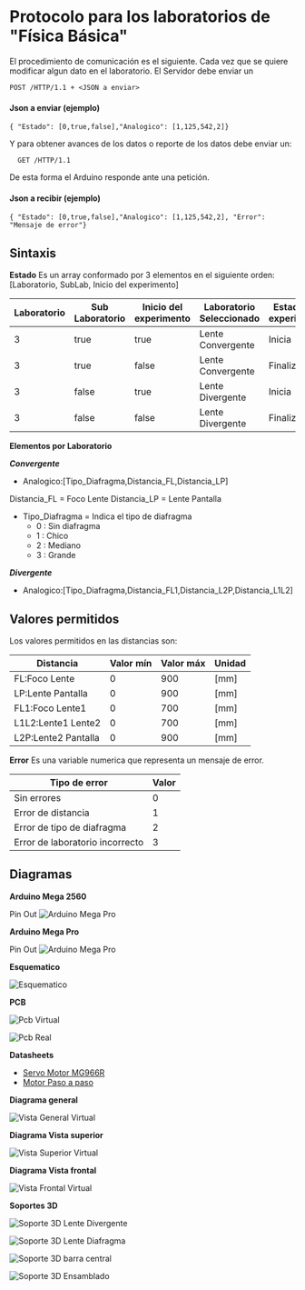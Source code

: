 # Protocolo para los laboratorios de "Física Básica"
El procedimiento de comunicación es el siguiente.
Cada vez que se quiere modificar algun dato en el laboratorio. El Servidor debe enviar un

    POST /HTTP/1.1 + <JSON a enviar>

#### Json a enviar (ejemplo)
 
    { "Estado": [0,true,false],"Analogico": [1,125,542,2]}

Y para obtener avances de los datos o reporte de los datos debe enviar un:

      GET /HTTP/1.1

De esta forma el Arduino responde ante una petición.

#### Json a recibir (ejemplo)
 
    { "Estado": [0,true,false],"Analogico": [1,125,542,2], "Error": "Mensaje de error"}

## Sintaxis

**Estado**
Es un array conformado por 3 elementos en el siguiente orden: [Laboratorio, SubLab, Inicio del experimento]

|Laboratorio  | Sub Laboratorio  | Inicio del experimento | Laboratorio Seleccionado | Estado del experimento|
|-|-----|-----|-----------------|--------|
|3|true |true |Lente Convergente|Inicia  |
|3|true |false|Lente Convergente|Finaliza|
|3|false|true |Lente Divergente |Inicia  |
|3|false|false|Lente Divergente |Finaliza|

**Elementos por Laboratorio**

***Convergente***

- Analogico:[Tipo_Diafragma,Distancia_FL,Distancia_LP]

Distancia_FL = Foco Lente 
Distancia_LP = Lente Pantalla
- Tipo_Diafragma = Indica el tipo de diafragma
  - 0 : Sin diafragma
  - 1 : Chico
  - 2 : Mediano
  - 3 : Grande

***Divergente***

- Analogico:[Tipo_Diafragma,Distancia_FL1,Distancia_L2P,Distancia_L1L2]

## Valores permitidos

Los valores permitidos en las distancias son:

| Distancia         |Valor mín|Valor máx| Unidad |
| ----------------- |---------|---------|--------|
|FL:Foco Lente      |    0    |   900   |  [mm]  |
|LP:Lente Pantalla  |    0    |   900   |  [mm]  |
|FL1:Foco Lente1    |    0    |   700   |  [mm]  |
|L1L2:Lente1 Lente2 |    0    |   700   |  [mm]  |
|L2P:Lente2 Pantalla|    0    |   900   |  [mm]  |


**Error**
Es una variable numerica que representa un mensaje de error. 

| Tipo de error                     |  Valor  |
|-----------------------------------|---------|
| Sin errores                       |    0    |
| Error de distancia                |    1    |
| Error de tipo de diafragma        |    2    |
| Error de laboratorio incorrecto   |    3    |

## Diagramas

**Arduino Mega 2560**

Pin Out
<img alt = "Arduino Mega Pro" src="https://raw.githubusercontent.com/RenzoVigiani/LabRem-SistemasDig/main/Imagenes/Arduino-Mega-Pinout.png">


**Arduino Mega Pro**

Pin Out
<img alt = "Arduino Mega Pro" src="https://raw.githubusercontent.com/RenzoVigiani/LabRem-SistemasDig/main/Imagenes/Arduino-Mega-Pro.png">

**Esquematico**

![Esquematico](https://raw.githubusercontent.com/RenzoVigiani/LabRem-Fisica/main/Imagenes/Esquematico.png)

**PCB**

![Pcb Virtual](https://raw.githubusercontent.com/RenzoVigiani/LabRem-Fisica/main/Imagenes/Pcb_virtual.png)

![Pcb Real](https://raw.githubusercontent.com/RenzoVigiani/LabRem-Fisica/main/Imagenes/Pcb_real.png)

**Datasheets**
- [Servo Motor MG966R](https://github.com/RenzoVigiani/LabRem-Fisica/blob/main/datasheets/MG996R-Datasheet.pdf)
- [Motor Paso a paso](https://github.com/RenzoVigiani/LabRem-Fisica/blob/main/datasheets/MG996R-Datasheet.pdf)

**Diagrama general**

![Vista General Virtual](https://raw.githubusercontent.com/RenzoVigiani/LabRem-Fisica/main/Imagenes/diagrama_virtual_general.png)

**Diagrama Vista superior**

![Vista Superior Virtual](https://raw.githubusercontent.com/RenzoVigiani/LabRem-Fisica/main/Imagenes/diagrama_virtual_superior.png)

**Diagrama Vista frontal**

![Vista Frontal Virtual](https://raw.githubusercontent.com/RenzoVigiani/LabRem-Fisica/main/Imagenes/diagrama_virtual_frontal.png)

**Soportes 3D**

![Soporte 3D Lente Divergente](https://raw.githubusercontent.com/RenzoVigiani/LabRem-Fisica/main/Imagenes/Soporte_3D_Lente_Div.png)

![Soporte 3D Lente Diafragma](https://raw.githubusercontent.com/RenzoVigiani/LabRem-Fisica/main/Imagenes/Soporte_3D_Lente_Diafragma.png)

![Soporte 3D barra central](https://raw.githubusercontent.com/RenzoVigiani/LabRem-Fisica/main/Imagenes/Soporte_3D_barra_central.png)

![Soporte 3D Ensamblado](https://raw.githubusercontent.com/RenzoVigiani/LabRem-Fisica/main/Imagenes/Soporte_3D_ensamblado.png)